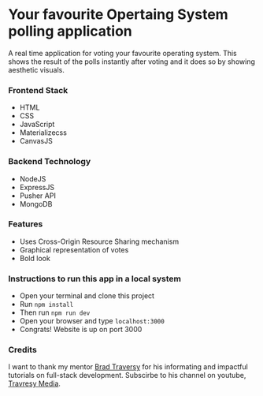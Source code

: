 # Your favourite Opertaing System polling application

A real time application for voting your favourite operating system. This shows the result of the polls instantly after voting and it does so by showing aesthetic visuals. 

### Frontend Stack

* HTML
* CSS
* JavaScript
* Materializecss
* CanvasJS

### Backend Technology

* NodeJS
* ExpressJS
* Pusher API
* MongoDB

### Features

* Uses Cross-Origin Resource Sharing mechanism
* Graphical representation of votes
* Bold look

### Instructions to run this app in a local system

* Open your terminal and clone this project
* Run ```npm install```
* Then run ```npm run dev```
* Open your browser and type ```localhost:3000```
* Congrats! Website is up on port 3000

### Credits

I want to thank my mentor [Brad Traversy](https://github.com/bradtraversy) for his informating and impactful tutorials on full-stack development. Subscirbe to his channel on youtube, [Travresy Media](https://www.youtube.com/channel/UC29ju8bIPH5as8OGnQzwJyA).
